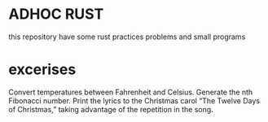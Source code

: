# ADHOC RUST

this repository have some rust practices problems and small programs

# excerises

Convert temperatures between Fahrenheit and Celsius.
Generate the nth Fibonacci number.
Print the lyrics to the Christmas carol “The Twelve Days of Christmas,” taking advantage of the repetition in the song.
